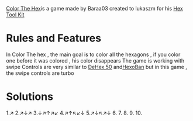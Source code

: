 [Color The Hex](https://play.fancade.com/60E205CCCF9332F9)is a game made by Baraa03 created to lukaszm for his [Hex Tool Kit](https://play.fancade.com/60DE2C0120A9C0CB) 

# Rules and Features
In Color The hex , the main goal is to color all the hexagons , if you color one before it was colored , his color disappears  The game is working with swipe Controls are very  similar to [DeHex 50](https://play.fancade.com/60EC05F556F22CF3) and[HexoBan](https://play.fancade.com/5FA6BCFD16EB8B3B) but in this game , the swipe controls are turbo

# Solutions

1.↗
2.↗↓↗
3.↓↗↑↗↙
4.↗↑↖↙↓
5.↗↓↖↗↓
6.
7.
8.
9.
10.